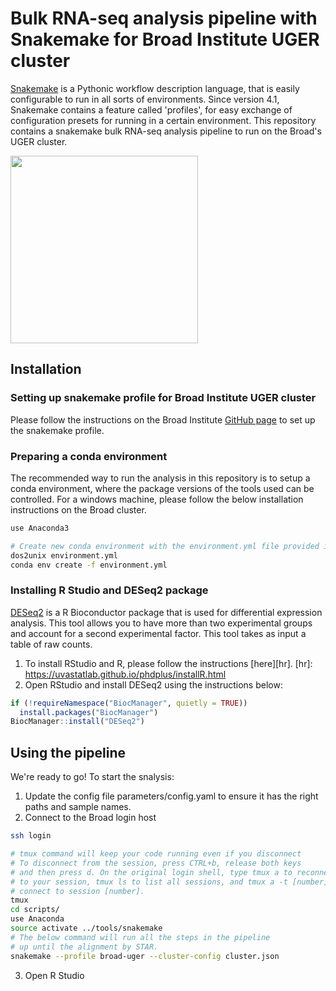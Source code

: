 Bulk RNA-seq analysis pipeline with Snakemake for Broad Institute UGER cluster
======================================================================================

[Snakemake][snakemake] is a Pythonic workflow description language, that is 
easily configurable to run in all sorts of environments. Since version 4.1, 
Snakemake contains a feature called 'profiles', for easy exchange of 
configuration presets for running in a certain environment. This repository 
contains a snakemake bulk RNA-seq analysis pipeline to run on the Broad's UGER cluster.

<img src="https://github.com/ayushi-broadins/fucci-bulk-rna-seq/bulk_rna_seq_pipeline.png" width="300">

[snakemake]: https://snakemake.readthedocs.io/

Installation
------------

### Setting up snakemake profile for Broad Institute UGER cluster
Please follow the instructions on the Broad Institute [GitHub page][gp] to set up the 
snakemake profile.

[gp]: https://github.com/broadinstitute/snakemake-broad-uger/blob/master/README.md

### Preparing a conda environment
The recommended way to run the analysis in this repository is to setup a conda environment, 
where the package versions of the tools used can be controlled. For a windows machine, 
please follow the below installation instructions on the Broad cluster.

```bash
use Anaconda3

# Create new conda environment with the environment.yml file provided in this repository
dos2unix environment.yml
conda env create -f environment.yml

```
### Installing R Studio and DESeq2 package
[DESeq2][deseq2] is a R Bioconductor package that is used for differential expression analysis. 
This tool allows you to have more than two experimental groups and account for a second 
experimental factor. This tool takes as input a table of raw counts. 

[deseq2]: http://bioconductor.org/packages/release/bioc/vignettes/DESeq2/inst/doc/DESeq2.html

1. To install RStudio and R, please follow the instructions [here][hr].
[hr]: https://uvastatlab.github.io/phdplus/installR.html
2. Open RStudio and install DESeq2 using the instructions below:
```R
if (!requireNamespace("BiocManager", quietly = TRUE))
  install.packages("BiocManager")
BiocManager::install("DESeq2")
```


Using the pipeline
------------------------
We're ready to go! To start the snalysis:
1. Update the config file parameters/config.yaml to ensure it has the right paths 
   and sample names.
3. Connect to the Broad login host

```bash
ssh login

# tmux command will keep your code running even if you disconnect
# To disconnect from the session, press CTRL+b, release both keys 
# and then press d. On the original login shell, type tmux a to reconnect 
# to your session, tmux ls to list all sessions, and tmux a -t [number] to 
# connect to session [number].
tmux
cd scripts/
use Anaconda
source activate ../tools/snakemake
# The below command will run all the steps in the pipeline
# up until the alignment by STAR.
snakemake --profile broad-uger --cluster-config cluster.json

```
3. Open R Studio 
